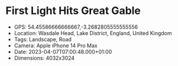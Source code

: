 # First Light Hits Great Gable

- GPS: 54.45586666666667,-3.2682805555555556
- Location: Wasdale Head, Lake District, England, United Kingdom
- Tags: Landscape, Road
- Camera: Apple iPhone 14 Pro Max
- Date: 2023-04-07T07:00:48.000+01:00
- Dimensions: 4032x3024
